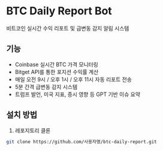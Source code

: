 # BTC Daily Report Bot

비트코인 실시간 수익 리포트 및 급변동 감지 알림 시스템

## 기능

- Coinbase 실시간 BTC 가격 모니터링
- Bitget API를 통한 포지션 수익률 계산
- 매일 오전 9시 / 오후 1시 / 오후 11시 자동 리포트 전송
- 5분 간격 급변동 감지 시스템
- 트럼프 발언, 미국 지표, 증시 영향 등 GPT 기반 이슈 요약

## 설치 방법

1. 레포지토리 클론
```bash
git clone https://github.com/사용자명/btc-daily-report.git
